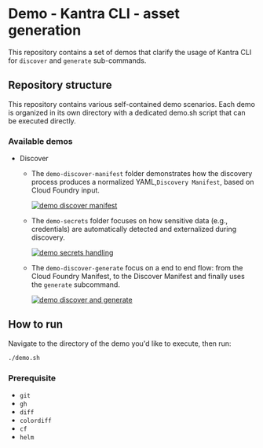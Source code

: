 # Demo - Kantra CLI - asset generation

This repository contains a set of demos that clarify the usage of Kantra CLI for
`discover` and `generate` sub-commands.

## Repository structure
This repository contains various self-contained demo scenarios. Each demo is
organized in its own directory with a dedicated demo.sh script that can be
executed directly.

### Available demos

* Discover
  * The `demo-discover-manifest` folder demonstrates how the discovery process
    produces a normalized YAML,`Discovery Manifest`, based on Cloud Foundry
    input.

    [![demo discover manifest](https://img.youtube.com/vi/T8i4sV_Gx3A/0.jpg)](https://youtu.be/T8i4sV_Gx3A)
  
  * The `demo-secrets` folder focuses on how sensitive data (e.g., credentials)
    are automatically detected and externalized during discovery.

    [![demo secrets handling](https://img.youtube.com/vi/boYWovcBaLo/0.jpg)](https://youtu.be/boYWovcBaLo)

  * The `demo-discover-generate` focus on a end to end flow: from the Cloud
    Foundry Manifest, to the Discover Manifest and finally uses the `generate`
    subcommand.
    
    [![demo discover and generate](https://img.youtube.com/vi/2JTiKYItenM/0.jpg)](https://youtu.be/2JTiKYItenM)

## How to run

Navigate to the directory of the demo you'd like to execute, then run:

```bash
./demo.sh
```

### Prerequisite
- `git`
- `gh`
- `diff`
- `colordiff`
- `cf`
- `helm`


